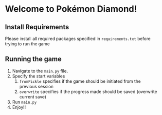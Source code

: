 # Welcome to Pokémon Diamond!

## Install Requirements
Please install all required packages specified in ```requirements.txt``` before trying to run the game

## Running the game
1. Navigate to the ```main.py``` file.
2. Specify the start variables
   1. ```fromPickle``` specifies if the game should be initiated from the previous session
   2. ```overwrite``` specifies if the progress made should be saved (overwrite current save)
3. Run ```main.py```
4. Enjoy!!

